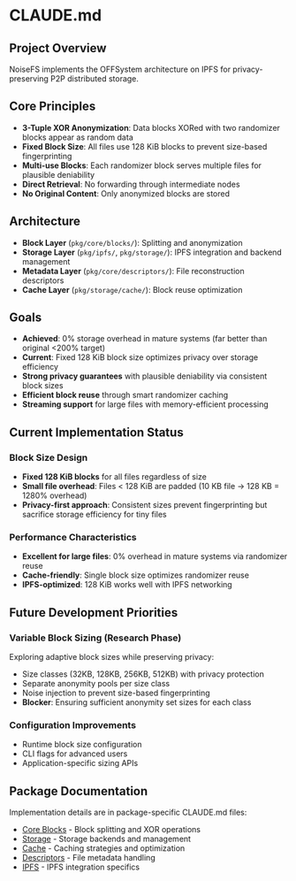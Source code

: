 # CLAUDE.md

## Project Overview

NoiseFS implements the OFFSystem architecture on IPFS for privacy-preserving P2P distributed storage.

## Core Principles

- **3-Tuple XOR Anonymization**: Data blocks XORed with two randomizer blocks appear as random data
- **Fixed Block Size**: All files use 128 KiB blocks to prevent size-based fingerprinting
- **Multi-use Blocks**: Each randomizer block serves multiple files for plausible deniability
- **Direct Retrieval**: No forwarding through intermediate nodes
- **No Original Content**: Only anonymized blocks are stored

## Architecture

- **Block Layer** (`pkg/core/blocks/`): Splitting and anonymization
- **Storage Layer** (`pkg/ipfs/`, `pkg/storage/`): IPFS integration and backend management
- **Metadata Layer** (`pkg/core/descriptors/`): File reconstruction descriptors
- **Cache Layer** (`pkg/storage/cache/`): Block reuse optimization

## Goals

- **Achieved**: 0% storage overhead in mature systems (far better than original <200% target)
- **Current**: Fixed 128 KiB block size optimizes privacy over storage efficiency
- **Strong privacy guarantees** with plausible deniability via consistent block sizes
- **Efficient block reuse** through smart randomizer caching
- **Streaming support** for large files with memory-efficient processing

## Current Implementation Status

### Block Size Design
- **Fixed 128 KiB blocks** for all files regardless of size
- **Small file overhead**: Files < 128 KiB are padded (10 KB file → 128 KB = 1280% overhead)
- **Privacy-first approach**: Consistent sizes prevent fingerprinting but sacrifice storage efficiency for tiny files

### Performance Characteristics
- **Excellent for large files**: 0% overhead in mature systems via randomizer reuse
- **Cache-friendly**: Single block size optimizes randomizer reuse
- **IPFS-optimized**: 128 KiB works well with IPFS networking

## Future Development Priorities

### Variable Block Sizing (Research Phase)
Exploring adaptive block sizes while preserving privacy:
- Size classes (32KB, 128KB, 256KB, 512KB) with privacy protection
- Separate anonymity pools per size class
- Noise injection to prevent size-based fingerprinting
- **Blocker**: Ensuring sufficient anonymity set sizes for each class

### Configuration Improvements
- Runtime block size configuration
- CLI flags for advanced users
- Application-specific sizing APIs

## Package Documentation

Implementation details are in package-specific CLAUDE.md files:
- [Core Blocks](pkg/core/blocks/CLAUDE.md) - Block splitting and XOR operations
- [Storage](pkg/storage/CLAUDE.md) - Storage backends and management
- [Cache](pkg/storage/cache/CLAUDE.md) - Caching strategies and optimization
- [Descriptors](pkg/core/descriptors/CLAUDE.md) - File metadata handling
- [IPFS](pkg/ipfs/CLAUDE.md) - IPFS integration specifics
